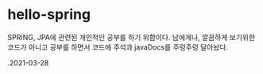 # hello-spring

SPRING, JPA에 관련된 개인적인 공부를 하기 위함이다.
남에게나, 깔끔하게 보기위한 코드가 아니고
공부를 하면서 코드에 주석과 javaDocs를 주렁주렁 달아놨다.

.2021-03-28
